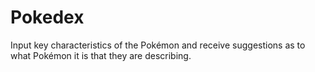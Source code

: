 # Pokedex
Input key characteristics of the Pokémon and receive suggestions as to what Pokémon it is that they are describing. 

